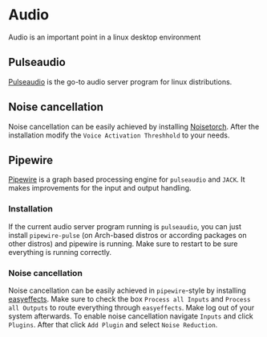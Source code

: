 # Audio

Audio is an important point in a linux desktop environment

## Pulseaudio

[Pulseaudio](https://www.freedesktop.org/wiki/Software/PulseAudio) is the go-to
audio server program for linux distributions.

## Noise cancellation

Noise cancellation can be easily achieved by installing
[Noisetorch](https://github.com/lawl/NoiseTorch).
After the installation modify the `Voice Activation Threshhold` to your needs.

## Pipewire

[Pipewire](https://pipewire.org) is a graph based processing engine for
`pulseaudio` and `JACK`.
It makes improvements for the input and output handling.

### Installation

If the current audio server program running is `pulseaudio`, you can just
install `pipewire-pulse` (on Arch-based distros or according packages on other
distros) and pipewire is running.
Make sure to restart to be sure everything is running correctly.

### Noise cancellation

Noise cancellation can be easily achieved in `pipewire`-style by installing
[easyeffects](https://github.com/wwmm/easyeffects).
Make sure to check the box `Process all Inputs` and `Process all Outputs` to
route everything through `easyeffects`.
Make log out of your system afterwards.
To enable noise cancellation navigate `Inputs` and click `Plugins`.
After that click `Add Plugin` and select `Noise Reduction`.
